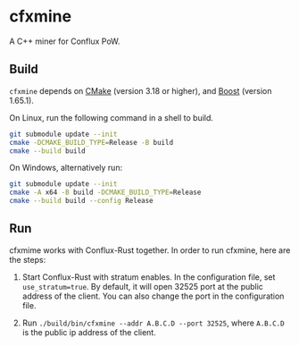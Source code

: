 # cfxmine

A C++ miner for Conflux PoW.

## Build

`cfxmine` depends on [CMake](https://cmake.org/) (version 3.18 or higher), and [Boost](https://www.boost.org/) (version 1.65.1).

On Linux, run the following command in a shell to build.

```bash
git submodule update --init
cmake -DCMAKE_BUILD_TYPE=Release -B build
cmake --build build
```

On Windows, alternatively run:

```bash
git submodule update --init
cmake -A x64 -B build -DCMAKE_BUILD_TYPE=Release
cmake --build build --config Release
```

## Run

cfxmime works with Conflux-Rust together. In order to run cfxmine, here are the steps:

1. Start Conflux-Rust with stratum enables. In the configuration file, set
``use_stratum=true``. By default, it will open 32525 port at the public address
of the client. You can also change the port in the configuration file.

2. Run ``./build/bin/cfxmine --addr A.B.C.D --port 32525``, where ``A.B.C.D`` is the
public ip address of the client.
